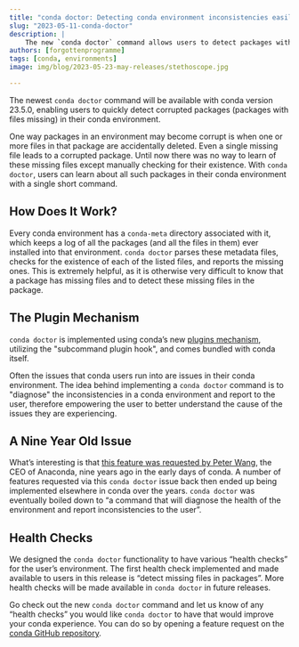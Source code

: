 ```yaml
---
title: "conda doctor: Detecting conda environment inconsistencies easily"
slug: "2023-05-11-conda-doctor"
description: |
    The new `conda doctor` command allows users to detect packages with missing files in their conda environments.
authors: [forgottenprogramme]
tags: [conda, environments]
image: img/blog/2023-05-23-may-releases/stethoscope.jpg

---
```

The newest `conda doctor` command will be available with conda version 23.5.0, enabling users to quickly detect corrupted packages (packages with files missing) in their conda environment.

One way packages in an environment may become corrupt is when one or more files in that package are accidentally deleted. Even a single missing file leads to a corrupted package.
Until now there was no way to learn of these missing files except manually checking for their existence. With `conda doctor`, users can learn about all such packages in their conda environment with a single short command.

<!-- truncate -->

## How Does It Work?

Every conda environment has a `conda-meta` directory associated with it, which keeps a log of all the packages (and all the files in them) ever installed into that environment. 
`conda doctor` parses these metadata files, checks for the existence of each of the listed files, and reports the missing ones. 
This is extremely helpful, as it is otherwise very difficult to know that a package has missing files and to detect these missing files in the package. 

## The Plugin Mechanism 

`conda doctor` is implemented using conda’s new [plugins mechanism](https://www.anaconda.com/blog/introducing-a-new-plugin-mechanism-for-conda/), utilizing the "subcommand plugin hook", and comes bundled with conda itself.

Often the issues that conda users run into are issues in their conda environment. The idea behind implementing a `conda doctor` command is to "diagnose" the inconsistencies in a conda environment and report to the user, therefore empowering the user to better understand the cause of the issues they are experiencing.

## A Nine Year Old Issue

What’s interesting is that [this feature was requested by Peter Wang](https://github.com/conda/conda/issues/474), the CEO of Anaconda, nine years ago in the early days of conda. A number of features requested via this `conda doctor` issue back then ended up being implemented elsewhere in conda over the years.
`conda doctor` was eventually boiled down to “a command that will diagnose the health of the environment and report inconsistencies to the user”. 

## Health Checks

We designed the `conda doctor` functionality to have various “health checks” for the user’s environment. The first health check implemented and made available to users in this release is “detect missing files in packages”. More health checks will be made available in `conda doctor` in future releases. 

Go check out the new `conda doctor` command and let us know of any “health checks” you would like `conda doctor` to have that would improve your conda experience. You can do so by opening a feature request on the [conda GitHub repository](https://github.com/conda/conda).